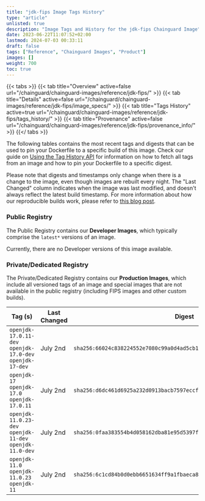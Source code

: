 ```yaml
---
title: "jdk-fips Image Tags History"
type: "article"
unlisted: true
description: "Image Tags and History for the jdk-fips Chainguard Image"
date: 2023-06-22T11:07:52+02:00
lastmod: 2024-07-03 00:33:11
draft: false
tags: ["Reference", "Chainguard Images", "Product"]
images: []
weight: 700
toc: true
---
```


{{< tabs >}}
{{< tab title="Overview" active=false url="/chainguard/chainguard-images/reference/jdk-fips/" >}}
{{< tab title="Details" active=false url="/chainguard/chainguard-images/reference/jdk-fips/image_specs/" >}}
{{< tab title="Tags History" active=true url="/chainguard/chainguard-images/reference/jdk-fips/tags_history/" >}}
{{< tab title="Provenance" active=false url="/chainguard/chainguard-images/reference/jdk-fips/provenance_info/" >}}
{{</ tabs >}}

The following tables contains the most recent tags and digests that can be used to pin your Dockerfile to a specific build of this image. Check our guide on [Using the Tag History API](/chainguard/chainguard-images/using-the-tag-history-api/) for information on how to fetch all tags from an image and how to pin your Dockerfile to a specific digest.

Please note that digests and timestamps only change when there is a change to the image, even though images are rebuilt every night. The "Last Changed" column indicates when the image was last modified, and doesn't always reflect the latest build timestamp. For more information about how our reproducible builds work, please refer to [this blog post](https://www.chainguard.dev/unchained/reproducing-chainguards-reproducible-image-builds).

### Public Registry
The Public Registry contains our **Developer Images**, which typically comprise the `latest*` versions of an image.

Currently, there are no Developer versions of this image available.

### Private/Dedicated Registry
The Private/Dedicated Registry contains our **Production Images**, which include all versioned tags of an image and special images that are not available in the public registry (including FIPS images and other custom builds).

| Tag (s)                                                    | Last Changed | Digest                                                                    |
|------------------------------------------------------------|--------------|---------------------------------------------------------------------------|
|  `openjdk-17.0.11-dev` `openjdk-17.0-dev` `openjdk-17-dev` | July 2nd     | `sha256:66024c838224552e7080c99a0d4ad5cb19d50b4d4939753a7ef227d7ff0b52f9` |
|  `openjdk-17` `openjdk-17.0` `openjdk-17.0.11`             | July 2nd     | `sha256:d6dc461d6925a232d0913bacb7597eccfabf54af1f03e10c08d6f86e10412648` |
|  `openjdk-11.0.23-dev` `openjdk-11-dev` `openjdk-11.0-dev` | July 2nd     | `sha256:0faa383554b4d058162dba81e95d5397f1937b1df2dd81f05e079179ff7df997` |
|  `openjdk-11.0` `openjdk-11.0.23` `openjdk-11`             | July 2nd     | `sha256:6c1cd84b0d0ebb6651634ff9a1fbaeca8a869ff57b0bd8d7d7f8fa42630296b2` |

